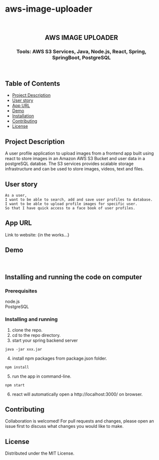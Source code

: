 # aws-image-uploader

<br />
<p align="center">

<!-- <img src="https://avatars2.githubusercontent.com/u/59339564?v=4"  alt="profile picture" width="150" height="150"> -->

<h2 align="center">AWS IMAGE UPLOADER</h2>

<h3 align="center">
 Tools: AWS S3 Services, Java, Node.js, React, Spring, SpringBoot, PostgreSQL

</h3>
<br />
</p>

## Table of Contents

- [Project Description](#project-description)
- [User story](#user-story)
- [App URL](#app-url)
- [Demo](#demo)
- [Installation](#installation)
- [Contributing](#contributing)
- [License](#license)

## Project Description

A user profile application to upload images from a frontend app built using react to store images in an Amazon AWS S3 Bucket and user data in a postgreSQL databse. The S3 services provides scalable storage infrastructure and can be used to store images, videos, text and files.

## User story

```
As a user,
I want to be able to search, add and save user profiles to database.
I want to be able to upload profile images for specific user.
So that I have quick access to a face book of user profiles.
```

## App URL

Link to website: {in the works...}

## Demo

<!-- <img src="http://g.recordit.co/7lhiyLWmwI.gif"  width="900" height="500"> -->

<br>

## Installing and running the code on computer

### Prerequisites

node.js  
 PostgreSQL

### Installing and running

1. clone the repo.
2. cd to the repo directory.
3. start your spring backend server
```
java -jar xxx.jar
```
4. install npm packages from package.json folder.
```
npm install
```
5. run the app in command-line.
```
npm start
```
6.  react will automatically open a http://localhost:3000/ on browser.

## Contributing

Collaboration is welcomed! For pull requests and changes, please open an issue first to discuss what changes you would like to make.

## License

Distributed under the MIT License.
```

